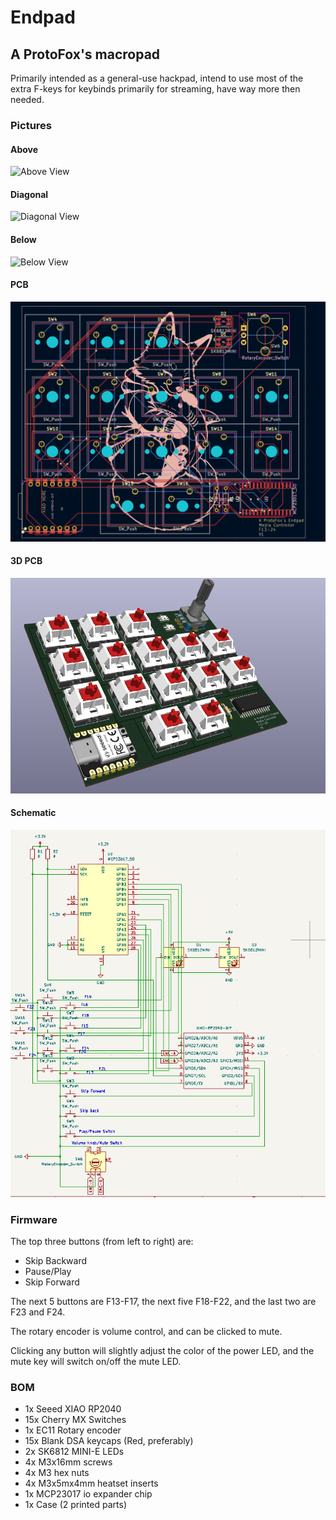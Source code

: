 # Endpad
## A ProtoFox's macropad

Primarily intended as a general-use hackpad, intend to use most of the extra F-keys for keybinds primarily for streaming, have way more then needed.

### Pictures

#### Above
![Above View](endpad-assets/endpad-above.png)
#### Diagonal
![Diagonal View](endpad-assets/endpad-diagonal.png)
#### Below
![Below View](endpad-assets/endpad-below.png)
#### PCB
![PCB View](endpad-assets/endpad-pcb.png)
#### 3D PCB
![3D PCB View](endpad-assets/endpad-pcb-3D.png)
#### Schematic
![Schematic View](endpad-assets/endpad-schematic.png)

### Firmware

The top three buttons (from left to right) are:
- Skip Backward
- Pause/Play
- Skip Forward

The next 5 buttons are F13-F17, the next five F18-F22, and the last two are F23 and F24.

The rotary encoder is volume control, and can be clicked to mute.

Clicking any button will slightly adjust the color of the power LED, and the mute key will switch on/off the mute LED.

### BOM
- 1x Seeed XIAO RP2040
- 15x Cherry MX Switches
- 1x EC11 Rotary encoder
- 15x Blank DSA keycaps (Red, preferably)
- 2x SK6812 MINI-E LEDs
- 4x M3x16mm screws
- 4x M3 hex nuts
- 4x M3x5mx4mm heatset inserts
- 1x MCP23017 io expander chip
- 1x Case (2 printed parts)